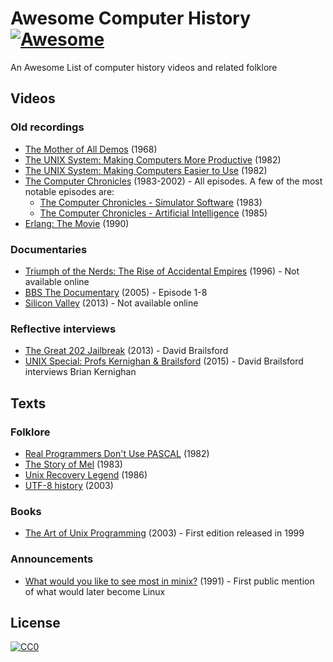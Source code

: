 # Awesome Computer History [![Awesome](https://cdn.rawgit.com/sindresorhus/awesome/d7305f38d29fed78fa85652e3a63e154dd8e8829/media/badge.svg)](https://github.com/sindresorhus/awesome)

An Awesome List of computer history videos and related folklore

## Videos

### Old recordings

- [The Mother of All Demos](https://www.youtube.com/watch?v=yJDv-zdhzMY) (1968)
- [The UNIX System: Making Computers More Productive](https://www.youtube.com/watch?v=tc4ROCJYbm0) (1982)
- [The UNIX System: Making Computers Easier to Use](https://www.youtube.com/watch?v=XvDZLjaCJuw) (1982)
- [The Computer Chronicles](https://www.youtube.com/channel/UCkJ6eQKpHZgsZBla4JgKj3A) (1983-2002) - All episodes. A few of the most notable episodes are:
  - [The Computer Chronicles - Simulator Software](https://www.youtube.com/watch?v=ZVZiureyV-s) (1983)
  - [The Computer Chronicles - Artificial Intelligence](https://www.youtube.com/watch?v=7Uz3HYfCIGc) (1985)
- [Erlang: The Movie](https://www.youtube.com/watch?v=xrIjfIjssLE) (1990)

### Documentaries

- [Triumph of the Nerds: The Rise of Accidental Empires](https://en.wikipedia.org/wiki/Triumph_of_the_Nerds) (1996) - Not available online
- [BBS The Documentary](https://www.youtube.com/playlist?list=PLgE-9Sxs2IBVgJkY-1ZMj0tIFxsJ-vOkv) (2005) - Episode 1-8
- [Silicon Valley](http://www.pbs.org/wgbh/americanexperience/films/silicon/) (2013) - Not available online

### Reflective interviews

- [The Great 202 Jailbreak](https://www.youtube.com/watch?v=CVxeuwlvf8w) (2013) - David Brailsford
- [UNIX Special: Profs Kernighan & Brailsford](https://www.youtube.com/watch?v=vT_J6xc-Az0) (2015) - David Brailsford interviews Brian Kernighan

## Texts

### Folklore

- [Real Programmers Don't Use PASCAL](http://web.mit.edu/humor/Computers/real.programmers) (1982)
- [The Story of Mel](http://www.catb.org/jargon/html/story-of-mel.html) (1983)
- [Unix Recovery Legend](http://www.ee.ryerson.ca/~elf/hack/recovery.html) (1986)
- [UTF-8 history](http://www.cl.cam.ac.uk/~mgk25/ucs/utf-8-history.txt) (2003)

### Books

- [The Art of Unix Programming](http://catb.org/esr/writings/taoup/html/) (2003) - First edition released in 1999

### Announcements

- [What would you like to see most in minix?](https://groups.google.com/forum/#!topic/comp.os.minix/dlNtH7RRrGA%5B1-25%5D) (1991) - First public mention of what would later become Linux

## License

[![CC0](http://i.creativecommons.org/p/zero/1.0/88x31.png)](http://creativecommons.org/publicdomain/zero/1.0/)
